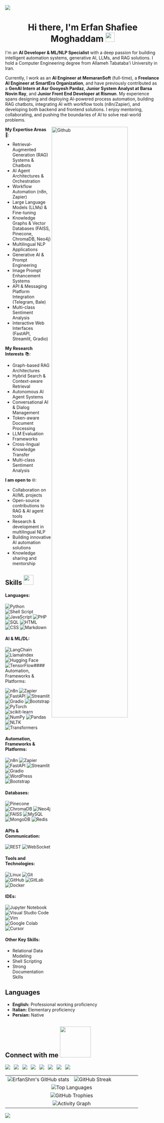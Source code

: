 <!-- Top Image -->
<img src="https://user-images.githubusercontent.com/73097560/115834477-dbab4500-a447-11eb-908a-139a6edaec5c.gif">

<!-- Heading -->
<h1 align='center'> Hi there, I'm Erfan Shafiee Moghaddam <img src="https://raw.githubusercontent.com/MartinHeinz/MartinHeinz/master/wave.gif" width="30px"> </h1>

<!-- Introduction -->
I'm an **AI Developer & ML/NLP Specialist** with a deep passion for building intelligent automation systems, generative AI, LLMs, and RAG solutions. I hold a Computer Engineering degree from Allameh Tabataba'i University in Iran.

Currently, I work as an **AI Engineer at MemaranSoft** (full-time), a **Freelance AI Engineer at SmartEra Organization**, and have previously contributed as a **GenAI Intern at Asr Gooyesh Pardaz**, **Junior System Analyst at Barsa Novin Ray**, and **Junior Front End Developer at Rismun**. My experience spans designing and deploying AI-powered process automation, building RAG chatbots, integrating AI with workflow tools (n8n/Zapier), and developing both backend and frontend solutions. I enjoy mentoring, collaborating, and pushing the boundaries of AI to solve real-world problems.

<!-- GitHub header image -->
<img width="70%" align="right" alt="Github" src="https://raw.githubusercontent.com/onimur/.github/master/.resources/git-header.svg" />

<!-- Expertise Areas -->
**My Expertise Areas** 🚀:

- Retrieval-Augmented Generation (RAG) Systems & Chatbots
- AI Agent Architectures & Orchestration
- Workflow Automation (n8n, Zapier)
- Large Language Models (LLMs) & Fine-tuning
- Knowledge Graphs & Vector Databases (FAISS, Pinecone, ChromaDB, Neo4j)
- Multilingual NLP Applications
- Generative AI & Prompt Engineering
- Image Prompt Enhancement Systems
- API & Messaging Platform Integration (Telegram, Bale)
- Multi-class Sentiment Analysis
- Interactive Web Interfaces (FastAPI, Streamlit, Gradio)

<!-- Research Interests -->
**My Research Interests** 📚:

- Graph-based RAG Architectures
- Hybrid Search & Context-aware Retrieval
- Autonomous AI Agent Systems
- Conversational AI & Dialog Management
- Token-aware Document Processing
- LLM Evaluation Frameworks
- Cross-lingual Knowledge Transfer
- Multi-class Sentiment Analysis

<!-- Collaboration -->
**I am open to** 🌐:

- Collaboration on AI/ML projects
- Open-source contributions to RAG & AI agent tools
- Research & development in multilingual NLP
- Building innovative AI automation solutions
- Knowledge sharing and mentorship

<!-- Skills Heading -->
<h2> Skills <img src="https://media2.giphy.com/media/QssGEmpkyEOhBCb7e1/giphy.gif?cid=ecf05e47a0n3gi1bfqntqmob8g9aid1oyj2wr3ds3mg700bl&rid=giphy.gif" width="32px"> </h2>

<!-- Programming Languages -->
#### Languages:

![Python](https://img.shields.io/badge/Python-3776AB?style=for-the-badge&logo=python&logoColor=white)
![Shell Script](https://img.shields.io/badge/Shell_Script-121011?style=for-the-badge&logo=gnu-bash&logoColor=white)
![JavaScript](https://img.shields.io/badge/JavaScript-%23323330.svg?style=for-the-badge&logo=javascript&logoColor=%23F7DF1E)
![PHP](https://img.shields.io/badge/PHP-777BB4?style=for-the-badge&logo=php&logoColor=white)
![SQL](https://img.shields.io/badge/SQL-003B57?style=for-the-badge&logo=microsoft-sql-server&logoColor=white)
![HTML](https://img.shields.io/badge/HTML-%2343853D.svg?style=for-the-badge&logo=html5&logoColor=white)
![CSS](https://img.shields.io/badge/CSS-%231572B6.svg?style=for-the-badge&logo=css3&logoColor=white)
![Markdown](https://img.shields.io/badge/markdown-%23000000.svg?style=for-the-badge&logo=markdown&logoColor=white)


<!-- AI & ML/DL -->
#### AI & ML/DL:

![LangChain](https://img.shields.io/badge/LangChain-%23116ACC.svg?style=for-the-badge&logo=chainlink&logoColor=white)
![LlamaIndex](https://img.shields.io/badge/LlamaIndex-%23FF6600.svg?style=for-the-badge&logoColor=white)
![Hugging Face](https://img.shields.io/badge/Hugging_Face-%23FFD21E.svg?style=for-the-badge&logo=huggingface&logoColor=black)
![TensorFlow](https://img.shields.io/badge/TensorFlow-FF6F00?style=for-the-badge&logo=tensorflow&logoColor=white)#### Automation, Frameworks & Platforms:

![n8n](https://img.shields.io/badge/n8n-%23FF6633.svg?style=for-the-badge&logoColor=white)
![Zapier](https://img.shields.io/badge/Zapier-%23FF4A00.svg?style=for-the-badge&logo=zapier&logoColor=white)
![FastAPI](https://img.shields.io/badge/FastAPI-%23009688.svg?style=for-the-badge&logo=fastapi&logoColor=white)
![Streamlit](https://img.shields.io/badge/Streamlit-%23FF4B4B.svg?style=for-the-badge&logo=streamlit&logoColor=white)
![Gradio](https://img.shields.io/badge/Gradio-%23F38020.svg?style=for-the-badge&logoColor=white)
![Bootstrap](https://img.shields.io/badge/Bootstrap-563D7C?style=for-the-badge&logo=bootstrap&logoColor=white)
![PyTorch](https://img.shields.io/badge/PyTorch-%23EE4C2C.svg?style=for-the-badge&logo=pytorch&logoColor=white)
![scikit-learn](https://img.shields.io/badge/scikit--learn-%23F7931E.svg?style=for-the-badge&logo=scikit-learn&logoColor=white)
![NumPy](https://img.shields.io/badge/numpy-%23013243.svg?style=for-the-badge&logo=numpy&logoColor=white)
![Pandas](https://img.shields.io/badge/pandas-%23150458.svg?style=for-the-badge&logo=pandas&logoColor=white)
![NLTK](https://img.shields.io/badge/NLTK-%23007ACC.svg?style=for-the-badge&logoColor=white)
![Transformers](https://img.shields.io/badge/Transformers-%23232F3E.svg?style=for-the-badge&logo=huggingface&logoColor=white)

<!-- Automation & Frameworks -->
#### Automation, Frameworks & Platforms:

![n8n](https://img.shields.io/badge/n8n-%23FF6633.svg?style=for-the-badge&logoColor=white)
![Zapier](https://img.shields.io/badge/Zapier-%23FF4A00.svg?style=for-the-badge&logo=zapier&logoColor=white)
![FastAPI](https://img.shields.io/badge/FastAPI-%23009688.svg?style=for-the-badge&logo=fastapi&logoColor=white)
![Streamlit](https://img.shields.io/badge/Streamlit-%23FF4B4B.svg?style=for-the-badge&logo=streamlit&logoColor=white)
![Gradio](https://img.shields.io/badge/Gradio-%23F38020.svg?style=for-the-badge&logoColor=white)
![WordPress](https://img.shields.io/badge/WordPress-%2321759B.svg?style=for-the-badge&logo=WordPress&logoColor=white)
![Bootstrap](https://img.shields.io/badge/Bootstrap-563D7C?style=for-the-badge&logo=bootstrap&logoColor=white)

<!-- Databases -->
#### Databases:

![Pinecone](https://img.shields.io/badge/Pinecone-%23000000.svg?style=for-the-badge&logoColor=white)
![ChromaDB](https://img.shields.io/badge/ChromaDB-%234285F4.svg?style=for-the-badge&logoColor=white)
![Neo4j](https://img.shields.io/badge/Neo4j-%234B275F.svg?style=for-the-badge&logo=neo4j&logoColor=white)
![FAISS](https://img.shields.io/badge/FAISS-%23316192.svg?style=for-the-badge&logoColor=white)
![MySQL](https://img.shields.io/badge/MySQL-00000F?style=for-the-badge&logo=mysql&logoColor=white)
![MongoDB](https://img.shields.io/badge/MongoDB-47A248?style=for-the-badge&logo=mongodb&logoColor=white)
![Redis](https://img.shields.io/badge/Redis-DC382D?style=for-the-badge&logo=redis&logoColor=white)

<!-- APIs & Communication -->
#### APIs & Communication:

![REST](https://img.shields.io/badge/REST-005571?style=for-the-badge&logo=rest&logoColor=white)
![WebSocket](https://img.shields.io/badge/WebSocket-010101?style=for-the-badge&logo=websocket&logoColor=white)

<!-- Tools and Technologies -->
#### Tools and Technologies:

![Linux](https://img.shields.io/badge/Linux-FCC624?style=for-the-badge&logo=linux&logoColor=black)
![Git](https://img.shields.io/badge/GIT-E44C30?style=for-the-badge&logo=git&logoColor=white)
![GitHub](https://img.shields.io/badge/GitHub-181717?style=for-the-badge&logo=github&logoColor=white)
![GitLab](https://img.shields.io/badge/GitLab-%23FCA121.svg?style=for-the-badge&logo=gitlab&logoColor=white)
![Docker](https://img.shields.io/badge/Docker-%232496ED.svg?style=for-the-badge&logo=docker&logoColor=white)

<!-- IDEs -->
#### IDEs:

![Jupyter Notebook](https://img.shields.io/badge/jupyter-%23FA0F00.svg?style=for-the-badge&logo=jupyter&logoColor=white)
![Visual Studio Code](https://img.shields.io/badge/Visual%20Studio%20Code-0078d7.svg?style=for-the-badge&logo=visual-studio-code&logoColor=white)
![Vim](https://img.shields.io/badge/VIM-%2311AB00.svg?style=for-the-badge&logo=vim&logoColor=white)
![Google Colab](https://img.shields.io/badge/Google%20Colab-%23F9AB00.svg?style=for-the-badge&logo=google-colab&logoColor=white)
![Cursor](https://img.shields.io/badge/Cursor-1A1A1A?style=for-the-badge&logo=cursor&logoColor=white)

#### Other Key Skills:
- Relational Data Modeling
- Shell Scripting
- Strong Documentation Skills

<!-- Languages -->
<h2> Languages </h2>

- **English:** Professional working proficiency
- **Italian:** Elementary proficiency
- **Persian:** Native

<!-- Connect with me Heading -->
<h2> Connect with me <img src='https://raw.githubusercontent.com/ShahriarShafin/ShahriarShafin/main/Assets/handshake.gif' width="100px"> </h2>

<!-- Connect with me links -->
<p align="center">

[<!-- LinkedIn --> <img src="https://img.shields.io/badge/linkedin-%2312100E.svg?&style=for-the-badge&logo=linkedin&logoColor=white&color=black" />](https://www.linkedin.com/in/erfan-shafiee-moghadam-/) &nbsp;
[<!-- Kaggle --> <img src="https://img.shields.io/badge/kaggle-%2312100E.svg?&style=for-the-badge&logo=kaggle&logoColor=white&color=black" />](https://www.kaggle.com/erfanshafieeaa) &nbsp;
[<!-- Hugging Face --> <img src="https://img.shields.io/badge/Hugging%20Face-%23000000.svg?&style=for-the-badge&logo=Hugging%20Face&logoColor=white" />](https://huggingface.co/ErfanShm) &nbsp;
[<!-- Twitter --> <img src="https://img.shields.io/badge/twitter-%231DA1F2.svg?&style=for-the-badge&logo=twitter&logoColor=white&color=black" />](https://x.com/ErfaanAm) &nbsp;
[<!-- Medium --> <img src="https://img.shields.io/badge/medium-%2312100E.svg?&style=for-the-badge&logo=medium&logoColor=white&color=black" />](https://medium.com/@erfanshm12) &nbsp;
[<!-- Instagram --> <img src="https://img.shields.io/badge/instagram-%2312100E.svg?&style=for-the-badge&logo=instagram&logoColor=white&color=black" />](https://www.instagram.com/erfanshafiee__) &nbsp;
[<!-- Discord --> <img src="https://img.shields.io/badge/Discord-%237289DA.svg?&style=for-the-badge&logo=discord&logoColor=white&color=black" />](https://discord.com/users/494862010488717322) &nbsp;
[<!-- Website --> <img src="https://img.shields.io/badge/website-%23.svg?&style=for-the-badge&logo=www&logoColor=white&color=black" />](https://www.yourwebsite.com) &nbsp;

</p>

<!-- Stats Section -->
<!--- stats(start) -->
<table width="100%">
  <tr>
    <td width="50%">
      <img align="center" src="https://github-readme-stats.vercel.app/api?username=ErfanShm&show_icons=true&theme=dracula&hide_border=true&include_all_commits=true&count_private=true" alt="ErfanShm's GitHub stats" />
    </td>
    <td width="50%">
      <img align="center" src="https://github-readme-streak-stats.herokuapp.com/?user=ErfanShm&theme=dracula&hide_border=true" alt="GitHub Streak" />
    </td>
  </tr>
  <tr>
    <td colspan="2" align="center">
      <img src="https://github-readme-stats.vercel.app/api/top-langs/?username=ErfanShm&layout=compact&theme=dracula&hide_border=true" alt="Top Languages" />
    </td>
  </tr>
  <tr>
    <td colspan="2" align="center">
      <img src="https://github-profile-trophy.vercel.app/?username=ErfanShm&theme=dracula&no-frame=true&no-bg=true&margin-w=4" alt="GitHub Trophies" />
    </td>
  </tr>
  <tr>
    <td colspan="2" align="center">
      <img src="https://github-readme-activity-graph.vercel.app/graph?username=ErfanShm&bg_color=282a36&color=f8f8f2&line=bd93f9&point=ff79c6&area=true&hide_border=true&custom_title=GitHub%20Activity%20Graph" alt="Activity Graph"/>
    </td>
  </tr>
</table>
<!--- stats(End) -->

<!-- Bottom Image -->
<img src="https://user-images.githubusercontent.com/73097560/115834477-dbab4500-a447-11eb-908a-139a6edaec5c.gif">
